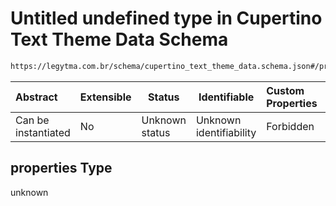 # Untitled undefined type in Cupertino Text Theme Data Schema

```txt
https://legytma.com.br/schema/cupertino_text_theme_data.schema.json#/properties
```




| Abstract            | Extensible | Status         | Identifiable            | Custom Properties | Additional Properties | Access Restrictions | Defined In                                                                                                        |
| :------------------ | ---------- | -------------- | ----------------------- | :---------------- | --------------------- | ------------------- | ----------------------------------------------------------------------------------------------------------------- |
| Can be instantiated | No         | Unknown status | Unknown identifiability | Forbidden         | Allowed               | none                | [cupertino_text_theme_data.schema.json\*](../schema/cupertino_text_theme_data.schema.json "open original schema") |

## properties Type

unknown
